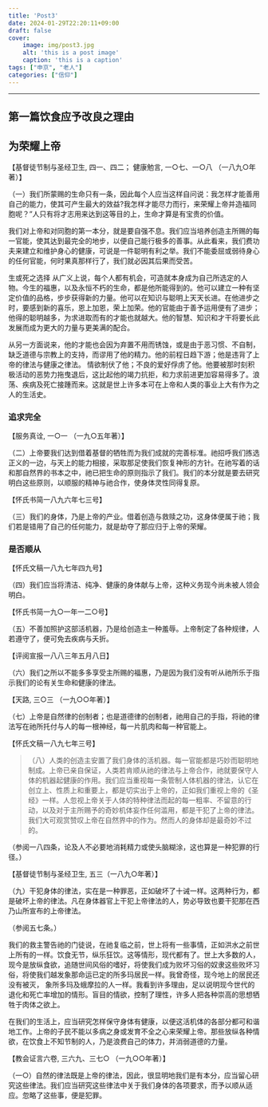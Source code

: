 ```yaml
---
title: 'Post3'
date: 2024-01-29T22:20:11+09:00
draft: false
cover:
    image: img/post3.jpg
    alt: 'this is a post image'
    caption: 'this is a caption'
tags: ["申京", "老人"]
categories: ["信仰"]
---
```



---

## 第一篇饮食应予改良之理由

## 为荣耀上帝

【基督徒节制与圣经卫生, 四一、四二； 健康勉言, 一○七、一○八 （一八九○年著）】 

（一）我们所蒙赐的生命只有一条，因此每个人应当这样自问说：我怎样才能善用自己的能力，使其可产生最大的效益?我怎样才能尽力而行，来荣耀上帝并造福同胞呢？”人只有将才志用来达到这等目的上，生命才算是有宝贵的价值。 

我们对上帝和对同胞的第一本分，就是要自强不息。我们应当培养创造主所赐的每一官能，使其达到最完全的地步，以便自己能行极多的善事。从此看来，我们费功夫来建立和维护身心的健康，可说是一件聪明有利之举。我们不能委屈或弱待身心的任何官能，何时果真那样行了，我们就必因其后果而受苦。 

生或死之选择
从广义上说，每个人都有机会，可造就本身成为自己所选定的人物。今生的福惠，以及永恒不朽的生命，都是他所能得到的。他可以建立一种有坚定价值的品格，步步获得新的力量。他可以在知识与聪明上天天长进。在他进步之时，要感到新的喜乐，恩上加恩，荣上加荣。他的官能由于善予运用便有了进步；他得的聪明越多，为求进取而有的才能也就越大。他的智慧、知识和才干将要长此发展而成为更大的力量与更美满的配合。 

从另一方面说来，他的才能也会因为弃置不用而锈蚀，或是由于恶习惯、不自制，缺乏道德与宗教上的支持，而谬用了他的精力。他的前程日趋下游；他是违背了上帝的律法与健康之律法。 情欲制伏了他；不良的爱好俘虏了他。他要被那时刻积极活动的恶势力拖曳退后，这比起他的竭力抗拒，和力求前进更加容易得多了。浪荡、疾病及死亡接踵而来。这就是世上许多本可在上帝和人类的事业上大有作为之人的生活史。 

### 追求完全
【服务真诠, 一○一 （一九○五年著）】 

（二）上帝要我们达到借着基督的牺牲而为我们成就的完善标准。祂招呼我们拣选正义的一边，与天上的能力相接，采取那足使我们恢复神形的方针。在祂写着的话和那自然界的书本之中，祂已把生命的原则指示了我们。我们的本分就是要去研究明白这些原则，以顺服的精神与祂合作，使身体灵性同得复原。 

【怀氏书简一八九六年七三号】 

（三）我们的身体，乃是上帝的产业。借着创造与救赎之功，这身体便属于祂；我们若是错用了自己的任何能力，就是劫夺了那应归于上帝的荣耀。 

### 是否顺从
【怀氏文稿一八九七年四九号】 

（四）我们应当将清洁、纯净、健康的身体献与上帝，这种义务现今尚未被人领会明白。 

【怀氏书简一九○一年一二○号】 

（五）不善加照护这部活机器，乃是给创造主一种羞辱。上帝制定了各种规律，人若遵守了，便可免去疾病与夭折。 

【评阅宣报一八八三年五月八日】 

（六）我们之所以不能多多享受主所赐的福惠，乃是因为我们没有听从祂所乐于指示我们的论有关生命和健康的律法。 

【天路, 三○三 （一九○○年著）】 

（七）上帝是自然律的创制者；也是道德律的创制者，祂用自己的手指，将祂的律法写在祂所托付与人的每一根神经，每一片肌肉和每一种官能上。 

【怀氏文稿一八九七年三号】 

> （八）人类的创造主安置了我们身体的活机器。每一官能都是巧妙而聪明地制成。上帝已亲自保证，人类若肯顺从祂的律法与上帝合作，祂就要保守人体的机器起健康的作用。我们应当重视每一条管制人体机器的律法，认它在创立上、性质上和重要上，都是切实出于上帝的，正如我们重视上帝的《圣经》一样。人忽视上帝关于人体的特种律法而起的每一粗率、不留意的行动，以及对于主所赐予的奇妙机体妄作任何滥用，都是干犯了上帝的律法。我们大可观赏赞叹上帝在自然界中的作为。然而人的身体却是最奇妙不过的。 

（参阅一八四条，论及人不必要地消耗精力或使头脑糊涂，这也算是一种犯罪的行径。） 

【基督徒节制与圣经卫生, 五三（一八九○年著）】 

（九）干犯身体的律法，实在是一种罪恶，正如破坏了十诫一样。这两种行为，都是破坏上帝的律法。凡在身体器官上干犯上帝律法的人，势必导致也要干犯那在西乃山所宣布的上帝律法。 

（参阅五七条。） 

我们的救主警告祂的门徒说，在祂复临之前，世上将有一些事情，正如洪水之前世上所有的一样。饮食无节，纵乐狂饮。这等情形，现代都有了。世上大多数的人，现今是放纵食欲，追随世间风俗的嗜好，将使我们成为败坏习俗的奴隶这些败坏习俗，将使我们越发象那命运已定的所多玛居民一样。我曾奇怪，现今地上的居民还没有被灭， 象所多玛及蛾摩拉的人一样。我看到许多理由，足以说明现今世代的退化和死亡率增加的情形。盲目的情欲，控制了理性，许多人把各种崇高的思想牺牲于肉体之欲上。 

在我们的生活上，应当研究怎样保守身体有健康，以便这活机体的各部分都可和谐地工作。上帝的子民不能以多病之身或发育不全之心来荣耀上帝。那些放纵各种情欲，在饮食上不知节制的人，乃是浪费自己的体力，并消弱道德的力量。 

【教会证言六卷, 三六九、三七○ （一九○○年著）】 

（一○）自然的律法既是上帝的律法，因此，很显明地我们是有本分，应当留心研究这些律法。我们应当研究这些律法中关于我们身体的各项要求，而予以顺从适应。忽略了这些事，便是犯罪。